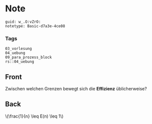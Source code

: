 # Note
```
guid: w_.O:vZrO:
notetype: Basic-d7a3e-4ce08
```

### Tags
```
03_vorlesung
04_uebung
09_para_prozess_block
rs::04_uebung
```

## Front
<p>Zwischen welchen Grenzen bewegt sich die <b>Effizienz</b>
üblicherweise?

## Back
<p>\(\frac{1}{n} \leq E(n) \leq 1\)
